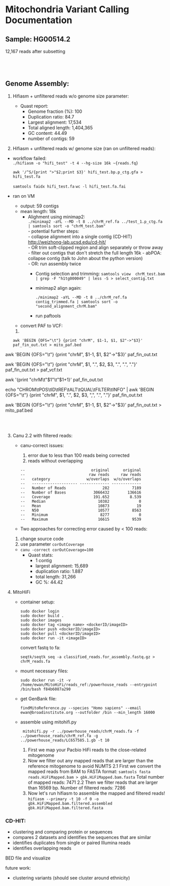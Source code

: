 # Mitochondria Variant Calling Documentation

## Sample: HG00514.2
12,167 reads after subsetting 
<br />
<br />
<br />
<br />


## Genome Assembly:


1) Hifiasm + unfiltered reads w/o genome size parameter:
    - Quast report:
        - Genome fraction (%): 100
        - Duplication ratio: 84.7
        - Largest alignment: 17,534
        - Total aligned length: 1,404,365
        - GC content: 44.49
        - number of contigs: 59

2) Hifiasm + unfiltered reads w/ genome size (ran on unfiltered reads): 
- workflow failed: <br />
    ```./hifiasm -o "hifi_test" -t 4 --hg-size 16k ~{reads.fq}```

    ```awk '/^S/{print ">"$2;print $3}' hifi_test.bp.p_ctg.gfa > hifi_test.fa```

    ``` samtools faidx hifi_test.fa ``` 
    ``` wc -l hifi_test.fa.fai ```
- ran on VM
    - output: 59 contigs 
    - mean length: 18k
        - Alighment using minimap2: <br />
            ```./minimap2 -aYL --MD -t 8 ../chrM_ref.fa ../test_1.p_ctg.fa | samtools sort -o "chrM_test.bam"``` <br />
                    - potential further steps: <br />
                        - collapse alignment into a single contig (CD-HIT) http://weizhong-lab.ucsd.edu/cd-hit/ <br />
                        - OR trim soft-clipped region and align separately or throw away 
                        - filter out contigs that don't stretch the full length 16k
                        - abPOA: collapse contig (talk to John about the python version) <br />
                        - OR: run assembly twice
            - Contig selection and trimming:
             ```samtools view  chrM_test.bam | grep -F "h1tg000049" | less -S > select_contig.txt```
             - minimap2 align again: 

                ```./minimap2 -aYL --MD -t 8 ../chrM_ref.fa contig_trimmed.fa | samtools sort -o "second_alignment_chrM.bam"```
            - run paftools 
    - convert PAF to VCF:
    1) 
    ```awk 'BEGIN {OFS="\t"} {print "chrM", $1-1, $1, $2"->"$3}' paf_fin_out.txt > mito_paf.bed```

awk 'BEGIN {OFS="\t"} {print "chrM", $1-1, $1, $2"->"$3}' paf_fin_out.txt

awk 'BEGIN {OFS="\t"} {print "chrM", $1, ".", $2, $3, ".", ".", "."}' paf_fin_out.txt > paf_vcf.txt

awk '{print "chrM\t"$1"\t"$1+1}' paf_fin_out.txt 


echo "CHROM\tPOS\tID\tREF\tALT\tQUAL\tFILTER\tINFO" | awk 'BEGIN {OFS="\t"} {print "chrM", $1, ".", $2, $3, ",", ".", "."}' paf_fin_out.txt

awk 'BEGIN {OFS="\t"} {print "chrM", $1-1, $1, $2"->"$3}' paf_fin_out.txt > mito_paf.bed

                        
<br />
<br />


3) Canu 2.2 with filtered reads:
    -  canu-correct issues:
        1) error due to less than 100 reads being corrected
        2) reads without overlapping

        ```
        --                             original      original
        --                            raw reads     raw reads
        --   category                w/overlaps  w/o/overlaps
        --   -------------------- ------------- -------------
        --   Number of Reads                282          7189
        --   Number of Bases            3066432        136616
        --   Coverage                   191.652         8.539
        --   Median                       10382             0
        --   Mean                         10873            19
        --   N50                          10577          8563
        --   Minimum                       8277             0
        --   Maximum                      16615          9539
        ```


    - Two approaches for correcting error caused by < 100 reads: 
    1) change source code 
    2) use parameter ```corOutCoverage```

    -  ```canu -correct corOutCoverage=100```
        - Quast stats:
            - 1 contig
            - largest alignment: 15,689
            - duplication ratio: 1.887
            - total length: 31,266
            - GC %: 44.42



4) MitoHiFi
    - container setup:
        ```
        sudo docker login
        sudo docker build .
        sudo docker images
        sudo docker tag <image name> <dockerID/imageID>
        sudo docker push <dockerID/imageID>
        sudo docker pull <dockerID/imageID>
        sudo docker run -it <imageID>
        ```
        convert fastq to fa:
        ```
        seqtk/seqtk seq -a classified_reads.for_assembly.fastq.gz > chrM_reads.fa
        ```
    - mount necessary files: 
        ```
        sudo docker run -it -v /home/ewan/MitoHiFi/reads_ref:/powerhouse_reads --entrypoint /bin/bash f84b6087a290
        ```
    - get GenBank file:
        ```
        findMitoReference.py --species "Homo sapiens" --email ewan@broadinstitute.org --outfolder /bin --min_length 16000
        ```

    - assemble using mitohifi.py

        ```
         mitohifi.py -r ../powerhouse_reads/chrM_reads.fa -f ../powerhouse_reads/chrM_ref.fa -g ../powerhouse_reads/LC657585.1.gb -t 10
        ```

        1. First we map your Pacbio HiFi reads to the close-related mitogenome
        2. Now we filter out any mapped reads that are larger than the reference mitogenome to avoid NUMTS
            2.1 First we convert the mapped reads from BAM to FASTA format: 
            ```samtools fasta reads.HiFiMapped.bam > gbk.HiFiMapped.bam.fasta```
            Total number of mapped reads: 7471
            2.2 Then we filter reads that are larger than 16569 bp. Number of filtered reads: 7286
        3. Now let's run hifiasm to assemble the mapped and filtered reads!
            ```hifiasm --primary -t 10 -f 0 -o gbk.HiFiMapped.bam.filtered.assembled gbk.HiFiMapped.bam.filtered.fasta```



### CD-HIT: 
- clustering and comparing protein or sequences 
- compares 2 datasets and identifies the sequences that are similar 
- identifies duplicates from single or paired Illumina reads
- identifies overlapping reads

BED file and visualize 

future work: 
- clustering variants (should see cluster around ethnicity)
